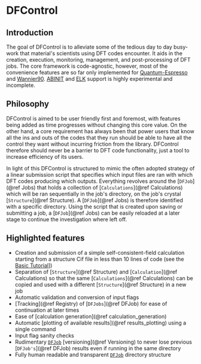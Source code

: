 # DFControl
## Introduction
The goal of DFControl is to alleviate some of the tedious day to day busy-work that material's scientists using DFT 
codes encounter. It aids in the creation, execution, monitoring, management, and post-processing of DFT jobs. 
The core framework is code-agnostic, however, most of the convenience features are so far only implemented for [Quantum-Espresso](https://quantum-espresso.org) and [Wannier90](http://www.wannier.org/). [ABINIT](https://www.abinit.org) and [ELK](https://elk.sourceforge.io) support is highly experimental and incomplete.

## Philosophy
DFControl is aimed to be user friendly first and foremost, with features being added as time progresses without changing this core value. On the other hand, a core requirement has always been that power users that know all the ins and outs of the codes that they run should be able to have all the control they want without incurring friction from the library.
DFControl therefore should never be a barrier to DFT code functionality, just a tool to increase efficiency of its users.

In light of this DFControl is structured to mimic the often adopted strategy of a linear submission script that specifies which input files 
are ran with which DFT codes producing which outputs. Everything revolves around the [`DFJob`](@ref Jobs) that holds a collection of [`Calculations`](@ref Calculations) which will be ran sequentially in the job's directory, on the job's crystal [`Structure`](@ref Structure). A [`DFJob`](@ref Jobs) is therefore identified with a specific directory.
Using the script that is created upon saving or submitting a job, a [`DFJob`](@ref Jobs) can be easily reloaded at a later stage to continue the investigation where left off.


## Highlighted features
- Creation and submission of a simple self-consistent-field calculation starting from a structure Cif file in less than 10 lines of code (see the [Basic Tutorial](@ref)])
- Separation of [`Structure`](@ref Structure) and [`Calculation`](@ref Calculations) so that the same [`Calculations`](@ref Calculations) can be copied and used with a different [`Structure`](@ref Structure) in a new job 
- Automatic validation and conversion of input flags
- [Tracking](@ref Registry) of [`DFJobs`](@ref DFJob) for ease of continuation at later times
- Ease of [calculation generation](@ref calculation_generation)
- Automatic [plotting of available results](@ref results_plotting) using a single command
- Input flag sanity checks
- Rudimentary [`DFJob`](@ref) [versioning](@ref Versioning) to never lose previous [`DFJob's`](@ref DFJob) results even if running in the same directory
- Fully human readable and transparent [`DFJob`](@ref) directory structure 
